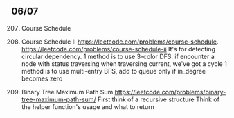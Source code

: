 ## 06/07

207. Course Schedule
210. Course Schedule II
https://leetcode.com/problems/course-schedule.
https://leetcode.com/problems/course-schedule-ii
It's for detecting circular dependency.
1 method is to use 3-color DFS. if encounter a node with status traversing when traversing current, we've got a cycle
1 method is to use multi-entry BFS, add to queue only if in_degree becomes zero

124. Binary Tree Maximum Path Sum
https://leetcode.com/problems/binary-tree-maximum-path-sum/
First think of a recursive structure
Think of the helper function's usage and what to return


